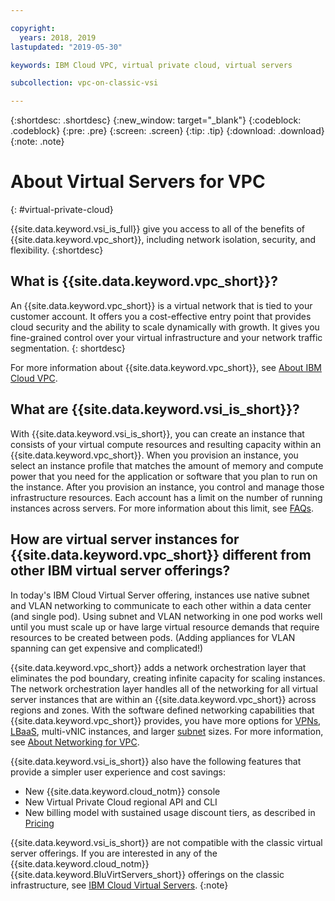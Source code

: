 ```yaml
---

copyright:
  years: 2018, 2019
lastupdated: "2019-05-30"

keywords: IBM Cloud VPC, virtual private cloud, virtual servers 

subcollection: vpc-on-classic-vsi

---
```


{:shortdesc: .shortdesc}
{:new_window: target="_blank"}
{:codeblock: .codeblock}
{:pre: .pre}
{:screen: .screen}
{:tip: .tip}
{:download: .download}
{:note: .note}

# About Virtual Servers for VPC
{: #virtual-private-cloud}

{{site.data.keyword.vsi_is_full}} give you access to all of the benefits of {{site.data.keyword.vpc_short}}, including network isolation, security, and flexibility. 
{:shortdesc}

## What is {{site.data.keyword.vpc_short}}?
An {{site.data.keyword.vpc_short}} is a virtual network that is tied to your customer account. It offers you a cost-effective entry point that provides cloud security and the ability to scale dynamically with growth. It gives you fine-grained control over your virtual infrastructure and your network traffic segmentation.
{: shortdesc}

For more information about {{site.data.keyword.vpc_short}}, see [About IBM Cloud VPC](/docs/vpc-on-classic?topic=vpc-on-classic-about).

## What are {{site.data.keyword.vsi_is_short}}?
With {{site.data.keyword.vsi_is_short}}, you can create an instance that consists of your virtual compute resources and resulting capacity within an {{site.data.keyword.vpc_short}}. When you provision an instance, you select an instance profile that matches the amount of memory and compute power that you need for the application or software that you plan to run on the instance. After you provision an instance, you control and manage those infrastructure resources. Each account has a limit on the number of running instances across servers. For more information about this limit, see [FAQs](/docs/vpc-on-classic-vsi?topic=vpc-on-classic-vsi-faqs#faqs). 

## How are virtual server instances for {{site.data.keyword.vpc_short}} different from other IBM virtual server offerings?

In today's IBM Cloud Virtual Server offering, instances use native subnet and VLAN networking to communicate to each other within a data center (and single pod). Using subnet and VLAN networking in one pod works well until you must scale up or have large virtual resource demands that require resources to be created between pods. (Adding appliances for VLAN spanning can get expensive and complicated!) 

{{site.data.keyword.vpc_short}} adds a network orchestration layer that eliminates the pod boundary, creating infinite capacity for scaling instances. The network orchestration layer handles all of the networking for all virtual server instances that are within an {{site.data.keyword.vpc_short}} across regions and zones. With the software defined networking capabilities that {{site.data.keyword.vpc_short}} provides, you have more options for [VPNs](/docs/vpc-on-classic-network?topic=vpc-on-classic-network---using-vpn-with-your-vpc), [LBaaS](/docs/vpc-on-classic-network?topic=vpc-on-classic-network---using-load-balancers-in-ibm-cloud-vpc), multi-vNIC instances, and larger [subnet](/docs/vpc-on-classic-network?topic=vpc-on-classic-network-working-with-ip-address-ranges-address-prefixes-regions-and-subnets#ibm-cloud-vpc-and-subnets) sizes. For more information, see [About Networking for VPC](/docs/vpc-on-classic-network?topic=vpc-on-classic-network-about-networking-for-vpc). 

{{site.data.keyword.vsi_is_short}} also have the following features that provide a simpler user experience and cost savings:
* New {{site.data.keyword.cloud_notm}} console
* New Virtual Private Cloud regional API and CLI
* New billing model with sustained usage discount tiers, as described in [Pricing](/docs/vpc-on-classic?topic=vpc-on-classic-pricing-for-virtual-servers-for-vpc)

{{site.data.keyword.vsi_is_short}} are not compatible with the classic virtual server offerings. If you are interested in any of the  {{site.data.keyword.cloud_notm}} {{site.data.keyword.BluVirtServers_short}} offerings on the classic infrastructure, see [IBM Cloud Virtual Servers](/docs/vsi?topic=virtual-servers-getting-started-tutorial#getting-started-tutorial).
{:note}




